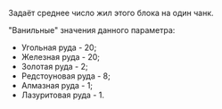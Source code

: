 Задаёт среднее число жил этого блока на один чанк.

"Ванильные" значения данного параметра:

* Угольная руда - 20;
* Железная руда - 20;
* Золотая руда - 2;
* Редстоуновая руда - 8;
* Алмазная руда - 1;
* Лазуритовая руда - 1.